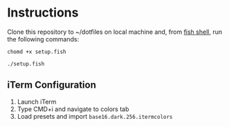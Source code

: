 # Instructions

Clone this repository to ~/dotfiles on local machine and, from [fish shell](https://fishshell.com/), run the following commands:

`chomd +x setup.fish`

`./setup.fish`

## iTerm Configuration
1. Launch iTerm
2. Type CMD+i and navigate to colors tab
3. Load presets and import `base16.dark.256.itermcolors`


